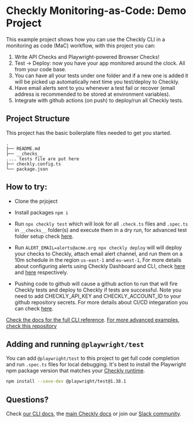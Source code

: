 # Checkly Monitoring-as-Code: Demo Project

This example project shows how you can use the Checkly CLI in a monitoring as code (MaC) workflow, with this project you can:

1. Write API Checks and Playwright-powered Browser Checks!
2. Test -> Deploy: now you have your app monitored around the clock. All from your code base.
3. You can have all your tests under one folder and if a new one is added it will be picked up automatically next time you test/deploy to Checkly.
4. Have email alerts sent to you whenever a test fail or recover (email address is recommended to be stored at environment variables).
5. Integrate with github actions (on push) to deploy/run all Checkly tests.


## Project Structure

This project has the basic boilerplate files needed to get you started.

```
.
├── README.md
├── __checks__
.... tests file are put here
├── checkly.config.ts
└── package.json
```

## How to try:

- Clone the prjoject
- Install packages `npm i`
- Run `npx checkly test` which will look for all `.check.ts` files and `.spec.ts` in `__checks__` folder(s) and execute them in a dry run, for advanced test folder setup check [here](https://www.checklyhq.com/docs/cli/using-check-test-match/).

- Run `ALERT_EMAIL=alerts@acme.org npx checkly deploy` will will deploy your checks to Checkly, attach email alert channel, and run them on a 10m schedule in the 
region `us-east-1` and `eu-west-1`, For more details about configuring alerts using Checkly Dashboard and CLI, check [here](https://www.checklyhq.com/docs/alerting-and-retries/) and [here](https://www.checklyhq.com/docs/cli/constructs-reference/#alertchannel) respectively.

- Pushing code to github will cause a github action to run that will fire Checkly tests and deploy to Checkly if tests are successful. Note you need to add CHECKLY_API_KEY and CHECKLY_ACCOUNT_ID to your github repository secrets. For more details about CI/CD integaration you can check [here](https://www.checklyhq.com/docs/cicd/).

[Check the docs for the full CLI reference](https://www.checklyhq.com/docs/cli/command-line-reference/).
[For more advanced examples, check this repository](https://github.com/checkly/checkly-cli/tree/main/examples/)

## Adding and running `@playwright/test`

You can add `@playwright/test` to this project to get full code completion and run `.spec.ts` files for local debugging.
It's best to install the Playwright npm package version that matches your [Checkly runtime](https://www.checklyhq.com/docs/cli/npm-packages/).

```bash
npm install --save-dev @playwright/test@1.38.1
```

## Questions?

Check [our CLI docs](https://www.checklyhq.com/docs/cli/), the [main Checkly docs](https://checklyhq.com/docs) or 
join our [Slack community](https://checklyhq.com/slack).

